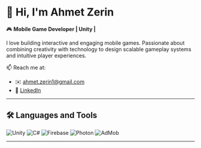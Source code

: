 ﻿# 👾 Hi, I'm Ahmet Zerin

🎮 **Mobile Game Developer | Unity |**

I love building interactive and engaging mobile games. Passionate about combining creativity 
with technology to design scalable gameplay systems and intuitive player experiences.  

📫 Reach me at:  
- ✉️ [ahmet.zerin1@gmail.com](mailto:ahmet.zerin1@gmail.com)  
- 🔗 [LinkedIn](https://www.linkedin.com/in/ahmet-zerin-2b0183224/)   

---

## 🛠️ Languages and Tools
![Unity](https://img.shields.io/badge/Unity-100000?style=for-the-badge&logo=unity&logoColor=white)
![C#](https://img.shields.io/badge/C%23-239120?style=for-the-badge&logo=c-sharp&logoColor=white)
![Firebase](https://img.shields.io/badge/Firebase-039BE5?style=for-the-badge&logo=firebase)
![Photon](https://img.shields.io/badge/Photon-003366?style=for-the-badge&logo=photon)
![AdMob](https://img.shields.io/badge/AdMob-EA4335?style=for-the-badge&logo=google&logoColor=white)

---
